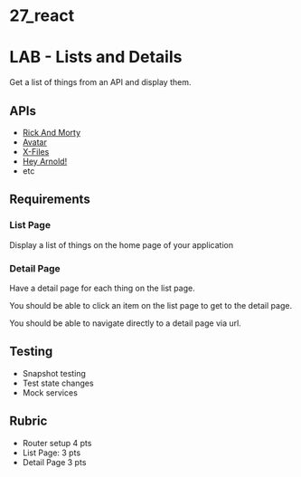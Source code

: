 # 27_react

# LAB - Lists and Details

Get a list of things from an API and display them.

## APIs

* [Rick And Morty](https://rickandmortyapi.com/documentation)
* [Avatar](https://last-airbender-api.herokuapp.com/)
* [X-Files](https://xfiles-api.herokuapp.com/)
* [Hey Arnold!](https://hey-arnold-api-documentation.netlify.com/)
* etc

## Requirements

### List Page

Display a list of things on the home page of your application

### Detail Page

Have a detail page for each thing on the list page.

You should be able to click an item on the list page to get to the detail page.

You should be able to navigate directly to a detail page via url.

## Testing

* Snapshot testing
* Test state changes
* Mock services

## Rubric

* Router setup 4 pts
* List Page: 3 pts
* Detail Page 3 pts